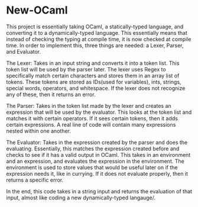# New-OCaml

This project is essentially taking OCaml, a statically-typed language, and converting it to a dynamically-typed language. This essentially means that instead of checking the 
typing at compile time, it is now checked at compile time. In order to implement this, three things are needed: a Lexer, Parser, and Evaluator.

The Lexer: Takes in an input string and converts it into a token list. This token list will be used by the parser later. The lexer uses Regex to specifically match certain 
characters and stores them in an array list of tokens. These tokens are stored as IDs(used for variables), ints, strings, special words, operators, and whitespace. If the lexer
does not recognize any of these, then it returns an error.

The Parser: Takes in the token list made by the lexer and creates an expression that will be used by the evaluator. This looks at the token list and matches it with certain 
operators. If it sees certain tokens, then it adds certain expressions. A real line of code will contain many expressions nested within one another.

The Evaluator: Takes in the expression created by the parser and does the evaluating. Essentially, this matches the expression created before and checks to see if it has a 
valid output in OCaml. This takes in an environment and an expression, and evaluates the expression in the environment. The environment is used to store values that would be useful later on if the expression needs it, like in currying. If it does not evaluate properly, then it returns a specific error.

In the end, this code takes in a string input and returns the evaluation of that input, almost like coding a new dynamically-typed langauge/.
